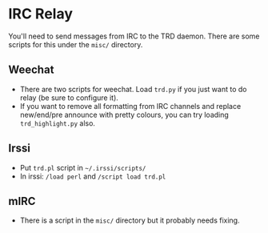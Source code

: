 # IRC Relay

You'll need to send messages from IRC to the TRD daemon. There are some scripts for this under the `misc/` directory.

## Weechat
- There are two scripts for weechat. Load `trd.py` if you just want to do relay (be sure to configure it).
- If you want to remove all formatting from IRC channels and replace new/end/pre announce with pretty colours, you can try loading `trd_highlight.py` also.

## Irssi
- Put `trd.pl` script in `~/.irssi/scripts/`
- In irssi: `/load perl` and `/script load trd.pl`

## mIRC
- There is a script in the `misc/` directory but it probably needs fixing.
